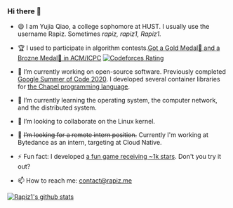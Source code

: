 ### Hi there 👋

<!--
**Rapiz1/Rapiz1** is a ✨ _special_ ✨ repository because its `README.md` (this file) appears on your GitHub profile.

Here are some ideas to get you started:

- 🔭 I’m currently working on ...
- 🌱 I’m currently learning ...
- 👯 I’m looking to collaborate on ...
- 🤔 I’m looking for help with ...
- 💬 Ask me about ...
- 📫 How to reach me: ...
- 😄 Pronouns: ...
- ⚡ Fun fact: ...
-->

- 😄 I am Yujia Qiao, a college sophomore at HUST. I usually use the username Rapiz. Sometimes *rapiz, rapiz1, Rapiz1.*
- 🏆 I used to participate in algorithm contests.[Got a Gold Medal🥇 and a Brozne Medal🥉 in ACM/ICPC](https://icpc.global/ICPCID/6TMTTSRK8SRZ)  [![Codeforces Rating](https://cfrating.ihcr.top/?user=rapiz&style=flat-square)](https://codeforces.com/profile/rapiz) 
- 🔭 I’m currently working on open-source software. Previously completed [Google Summer of Code 2020](https://summerofcode.withgoogle.com/archive/2020/projects/6016402642698240/). I developed several container libraries for [the Chapel programming language](https://chapel-lang.org/).
- 🌱 I’m currently learning the operating system, the computer network, and the distributed system.
- 👯 I’m looking to collaborate on the Linux kernel.
- 🤔 <del>I’m looking for a remote intern position.</del> Currently I'm working at Bytedance as an intern, targeting at Cloud Native.
- ⚡ Fun fact: I developed [a fun game receiving ~1k stars](https://github.com/Rapiz1/DungeonRush). Don't you try it out?

- 📫 How to reach me: [contact@rapiz.me](mailto://contact@rapiz.me)


[![Rapiz1's github stats](https://github-readme-stats.vercel.app/api?username=Rapiz1&show_icons=true)](https://github.com/anuraghazra/github-readme-stats)

<!-- 
[![Rapiz1's Top Langs](https://github-readme-stats.vercel.app/api/top-langs/?username=Rapiz1&layout=compact)](https://github.com/anuraghazra/github-readme-stats)
-->
